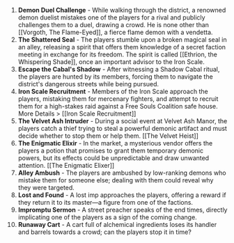 1. **Demon Duel Challenge** - While walking through the district, a renowned demon duelist mistakes one of the players for a rival and publicly challenges them to a duel, drawing a crowd. He is none other than [[Vorgoth, The Flame-Eyed]], a fierce flame demon with a vendetta.
2. **The Shattered Seal** - The players stumble upon a broken magical seal in an alley, releasing a spirit that offers them knowledge of a secret faction meeting in exchange for its freedom. The spirit is called [[Ethrion, the Whispering Shade]], once an important advisor to the Iron Scale.
3. **Escape the Cabal's Shadow** - After witnessing a Shadow Cabal ritual, the players are hunted by its members, forcing them to navigate the district's dangerous streets while being pursued.
4. **Iron Scale Recruitment** - Members of the Iron Scale approach the players, mistaking them for mercenary fighters, and attempt to recruit them for a high-stakes raid against a Free Souls Coalition safe house. More Details > [[Iron Scale Recruitment]]
5. **The Velvet Ash Intruder** - During a social event at Velvet Ash Manor, the players catch a thief trying to steal a powerful demonic artifact and must decide whether to stop them or help them. [[The Velvet Heist]]
6. **The Enigmatic Elixir** - In the market, a mysterious vendor offers the players a potion that promises to grant them temporary demonic powers, but its effects could be unpredictable and draw unwanted attention. [[The Enigmatic Elixer]]
7. **Alley Ambush** - The players are ambushed by low-ranking demons who mistake them for someone else; dealing with them could reveal why they were targeted.
8. **Lost and Found** - A lost imp approaches the players, offering a reward if they return it to its master—a figure from one of the factions.
9. **Impromptu Sermon** - A street preacher speaks of the end times, directly implicating one of the players as a sign of the coming change.
10. **Runaway Cart** - A cart full of alchemical ingredients loses its handler and barrels towards a crowd; can the players stop it in time?
